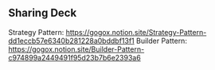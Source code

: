 ## Sharing Deck

Strategy Pattern: https://gogox.notion.site/Strategy-Pattern-dd1eccb57e6340b281228a0bddbf13f1
Builder Pattern: https://gogox.notion.site/Builder-Pattern-c974899a2449491f95d23b7b6e2393a6
